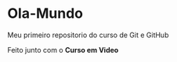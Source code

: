 # Ola-Mundo

Meu primeiro repositorio do curso de Git e GitHub

Feito junto com o **Curso em Video**
